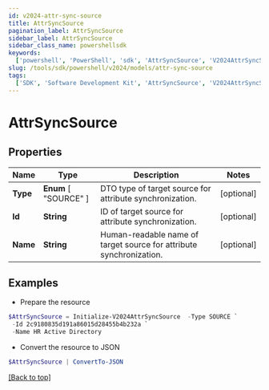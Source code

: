 ```yaml
---
id: v2024-attr-sync-source
title: AttrSyncSource
pagination_label: AttrSyncSource
sidebar_label: AttrSyncSource
sidebar_class_name: powershellsdk
keywords:
  ['powershell', 'PowerShell', 'sdk', 'AttrSyncSource', 'V2024AttrSyncSource']
slug: /tools/sdk/powershell/v2024/models/attr-sync-source
tags:
  ['SDK', 'Software Development Kit', 'AttrSyncSource', 'V2024AttrSyncSource']
---
```


# AttrSyncSource

## Properties

| Name | Type | Description | Notes |
| --- | --- | --- | --- |
| **Type** | **Enum** [ "SOURCE" ] | DTO type of target source for attribute synchronization. | [optional] |
| **Id** | **String** | ID of target source for attribute synchronization. | [optional] |
| **Name** | **String** | Human-readable name of target source for attribute synchronization. | [optional] |

## Examples

- Prepare the resource

```powershell
$AttrSyncSource = Initialize-V2024AttrSyncSource  -Type SOURCE `
 -Id 2c9180835d191a86015d28455b4b232a `
 -Name HR Active Directory
```

- Convert the resource to JSON

```powershell
$AttrSyncSource | ConvertTo-JSON
```

[[Back to top]](#)
